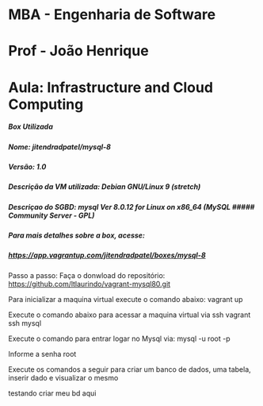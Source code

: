 # MBA - Engenharia de Software
# Prof - João Henrique 
# Aula: Infrastructure and Cloud Computing


##### Box Utilizada
##### Nome: jitendradpatel/mysql-8

##### Versão: 1.0

##### Descrição da VM utilizada: Debian GNU/Linux 9 (stretch)

##### Descriçao do SGBD: mysql  Ver 8.0.12 for Linux on x86_64 (MySQL ##### Community Server - GPL)

##### Para mais detalhes sobre a box, acesse:
##### https://app.vagrantup.com/jitendradpatel/boxes/mysql-8

Passo a passo: 
Faça o donwload do repositório: https://github.com/ltlaurindo/vagrant-mysql80.git


Para inicializar a maquina virtual execute o comando abaixo:
vagrant up

Execute o comando abaixo para acessar a maquina virtual via ssh
vagrant ssh mysql

Execute o comando para entrar logar no Mysql via:
mysql -u root -p

Informe a senha
root

Execute os comandos a seguir para criar um banco de dados, uma tabela, inserir dado e visualizar o mesmo


testando criar meu bd aqui

